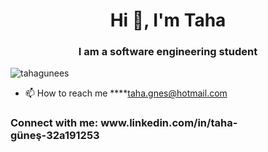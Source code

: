<h1 align="center">Hi 👋, I'm Taha</h1>
<h3 align="center"> I am a software engineering student</h3>

<p align="left"> <img src="https://komarev.com/ghpvc/?username=tahagunees&label=Profile%20views&color=0e75b6&style=flat" alt="tahagunees" /> </p>

- 📫 How to reach me ****taha.gnes@hotmail.com

<h3 align="left">Connect with me:
 www.linkedin.com/in/taha-güneş-32a191253</h3>
<p align="left">
</p>

